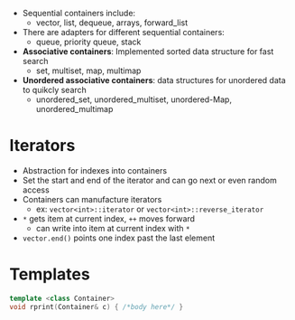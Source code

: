 - Sequential containers include:
	- vector, list, dequeue, arrays, forward_list
- There are adapters for different sequential containers: 
	- queue, priority queue, stack
- **Associative containers**: Implemented sorted data structure for fast search
	- set, multiset, map, multimap
- **Unordered associative containers**: data structures for unordered data to quikcly search
	- unordered_set, unordered_multiset, unordered-Map, unordered_multimap 

# Iterators
- Abstraction for indexes into containers
- Set the start and end of the iterator and can go next or even random access
- Containers can manufacture iterators
	- ex: `vector<int>::iterator` or `vector<int>::reverse_iterator`
- `*` gets item at current index, `++` moves forward
	- can write into item at current index with `*`
- `vector.end()` points one index past the last element

# Templates
```c++
template <class Container>
void rprint(Container& c) { /*body here*/ }
```